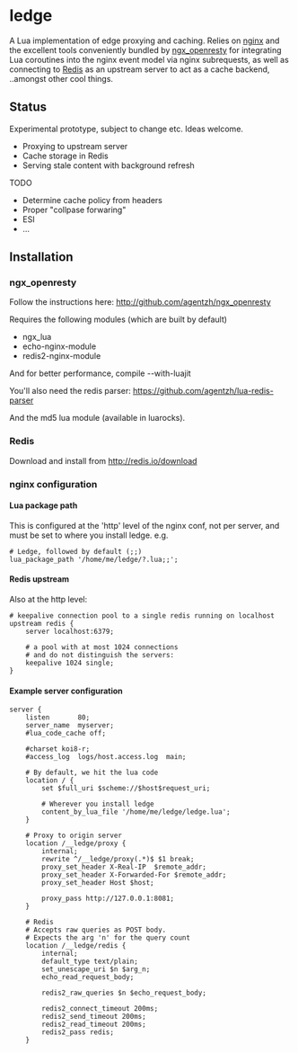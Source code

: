 # ledge

A Lua implementation of edge proxying and caching. Relies on [nginx](http://nginx.net) and the excellent tools conveniently bundled by [ngx_openresty](https://github.com/agentzh/ngx_openresty) for integrating Lua coroutines into the nginx event model via nginx subrequests, as well as connecting to [Redis](http://redis.io) as an upstream server to act as a cache backend, ..amongst other cool things.

## Status

Experimental prototype, subject to change etc. Ideas welcome.

* Proxying to upstream server
* Cache storage in Redis
* Serving stale content with background refresh

TODO

* Determine cache policy from headers
* Proper "collpase forwaring"
* ESI
* ...

## Installation

### ngx_openresty

Follow the instructions here: http://github.com/agentzh/ngx_openresty

Requires the following modules (which are built by default)

* ngx_lua
* echo-nginx-module
* redis2-nginx-module

And for better performance, compile --with-luajit

You'll also need the redis parser: https://github.com/agentzh/lua-redis-parser

And the md5 lua module (available in luarocks).

### Redis

Download and install from http://redis.io/download

### nginx configuration

#### Lua package path

This is configured at the 'http' level of the nginx conf, not per server, and must be set to where you install ledge. e.g.

	# Ledge, followed by default (;;)
	lua_package_path '/home/me/ledge/?.lua;;';

#### Redis upstream

Also at the http level:

	# keepalive connection pool to a single redis running on localhost
	upstream redis {   
		server localhost:6379;
		
    	# a pool with at most 1024 connections
    	# and do not distinguish the servers:
		keepalive 1024 single;
	}
	
#### Example server configuration

	server {
	    listen       80;
	    server_name  myserver;
	    #lua_code_cache off;
		
	    #charset koi8-r;
	    #access_log  logs/host.access.log  main;
		
		# By default, we hit the lua code
		location / {
	        set $full_uri $scheme://$host$request_uri;
			
			# Wherever you install ledge
			content_by_lua_file '/home/me/ledge/ledge.lua';
		}
		
		# Proxy to origin server
		location /__ledge/proxy {
			internal;
			rewrite ^/__ledge/proxy(.*)$ $1 break;
			proxy_set_header X-Real-IP  $remote_addr;
			proxy_set_header X-Forwarded-For $remote_addr;
			proxy_set_header Host $host;
			
	    	proxy_pass http://127.0.0.1:8081;
	    }   		
		
	    # Redis
	    # Accepts raw queries as POST body.
		# Expects the arg 'n' for the query count
	    location /__ledge/redis {
	        internal;
	        default_type text/plain;
	    	set_unescape_uri $n $arg_n;
	        echo_read_request_body;
	
	        redis2_raw_queries $n $echo_request_body;
	
			redis2_connect_timeout 200ms;
			redis2_send_timeout 200ms;
			redis2_read_timeout 200ms;
			redis2_pass redis;
	    }

